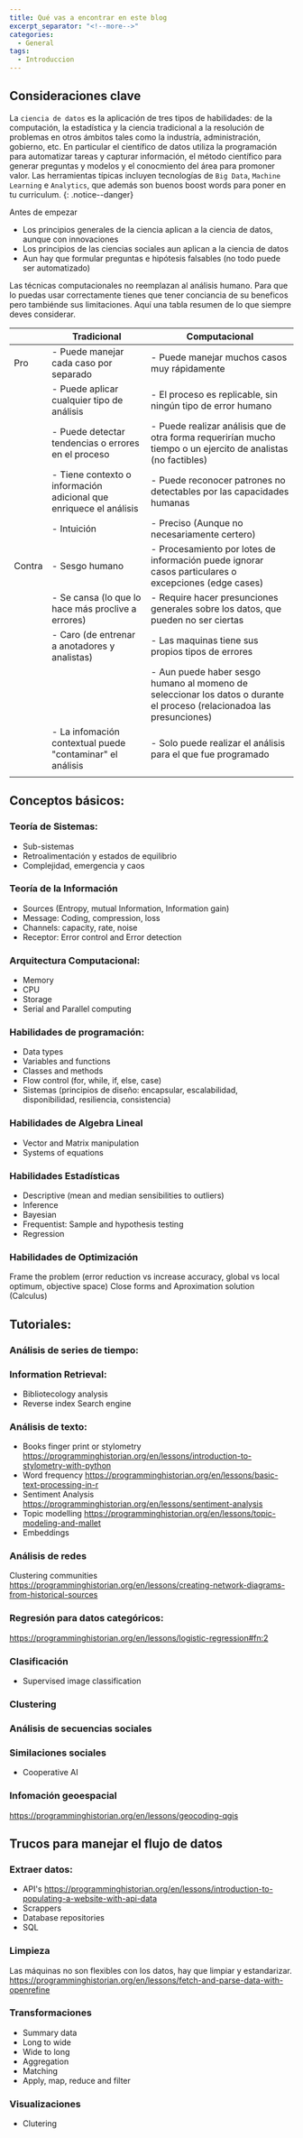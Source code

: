 ```yaml
---
title: Qué vas a encontrar en este blog
excerpt_separator: "<!--more-->"
categories:
  - General
tags:
  - Introduccion
---
```


## Consideraciones clave

La `ciencia de datos` es la aplicación de tres tipos de habilidades:
de la computación, la estadística y la ciencia tradicional a la resolución de problemas en otros ámbitos tales como la industría, administración, gobierno, etc. En particular el científico de datos utiliza la programación para automatizar tareas y capturar información, el método científico para generar preguntas y modelos y el conocmiento del área para promoner valor. Las herramientas típicas incluyen tecnologías de `Big Data`, `Machine Learning` e `Analytics`, que además son buenos boost words para poner en tu curriculum.
{: .notice--danger}

Antes de empezar  

- Los principios generales de la ciencia aplican a la ciencia de datos, aunque con innovaciones
- Los principios de las ciencias sociales aun aplican a la ciencia de datos
- Aun hay que formular preguntas e hipótesis falsables (no todo puede ser automatizado)


Las técnicas computacionales no reemplazan al análisis humano. Para que lo puedas usar correctamente tienes que tener conciancia de su beneficos pero tambiénde sus limitaciones. Aquí una tabla resumen de lo que siempre deves considerar.

|   |  Tradicional |   Computacional |
|-------|--------|---------|
| Pro | - Puede manejar cada caso por separado | - Puede manejar muchos casos  muy rápidamente |
|   | - Puede aplicar cualquier tipo de análisis   |   - El proceso es replicable, sin ningún tipo de error humano |
|   | - Puede detectar tendencias o errores en el proceso  |  - Puede realizar análisis que de otra forma requerirían mucho tiempo o un ejercito de analistas (no factibles) |
|   | - Tiene contexto o información adicional que enriquece el análisis  | - Puede reconocer patrones no detectables por las capacidades humanas |
|   | - Intuición|  - Preciso (Aunque no necesariamente certero) |
|  Contra |   - Sesgo humano | - Procesamiento por lotes de información puede ignorar casos particulares o excepciones (edge cases) | 
|   | - Se cansa (lo que lo hace más proclive a errores) |  - Require hacer presunciones generales sobre los datos, que pueden no ser ciertas |
|   | - Caro (de entrenar a anotadores y analistas) | - Las maquinas tiene sus propios tipos de errores  |
|   |   | - Aun puede haber sesgo humano al momeno de seleccionar los datos o durante el proceso (relacionadoa las presunciones) |
|   | - La infomación contextual puede "contaminar" el análisis|  - Solo puede realizar el análisis para el que fue programado |
|   |   |   | 

## Conceptos básicos:

### Teoría de Sistemas:
- Sub-sistemas
- Retroalimentación y estados de equilibrio
- Complejidad, emergencia y caos
 

### Teoría de la Información
- Sources (Entropy, mutual Information, Information gain)
- Message: Coding, compression, loss
- Channels: capacity, rate, noise
- Receptor: Error control and Error detection
 

### Arquitectura Computacional:
- Memory
- CPU
- Storage
- Serial and Parallel computing
 

### Habilidades de programación:
- Data types
- Variables and functions
- Classes and methods
- Flow control (for, while, if, else, case)
- Sistemas (principios de diseño: encapsular, escalabilidad, disponibilidad, resiliencia, consistencia)
 

### Habilidades de Algebra Lineal
- Vector and Matrix manipulation
- Systems of equations

### Habilidades Estadísticas
- Descriptive (mean and median sensibilities to outliers)
- Inference
- Bayesian
- Frequentist: Sample and hypothesis testing
- Regression
 
### Habilidades de Optimización
Frame the problem (error reduction vs increase accuracy, global vs local optimum, objective space)
Close forms and Aproximation solution (Calculus)

## Tutoriales:

### Análisis de series de tiempo:

### Information Retrieval:
- Bibliotecology analysis
- Reverse index Search engine

### Análisis de texto:
- Books finger print or stylometry
 https://programminghistorian.org/en/lessons/introduction-to-stylometry-with-python
- Word frequency
 https://programminghistorian.org/en/lessons/basic-text-processing-in-r
- Sentiment Analysis
 https://programminghistorian.org/en/lessons/sentiment-analysis
- Topic modelling
    https://programminghistorian.org/en/lessons/topic-modeling-and-mallet
- Embeddings

### Análisis de redes
Clustering communities
https://programminghistorian.org/en/lessons/creating-network-diagrams-from-historical-sources

### Regresión para datos categóricos:
https://programminghistorian.org/en/lessons/logistic-regression#fn:2

### Clasificación
- Supervised image classification

### Clustering

### Análisis de secuencias sociales

### Similaciones sociales
 - Cooperative AI

### Infomación geoespacial
https://programminghistorian.org/en/lessons/geocoding-qgis


## Trucos para manejar el flujo de datos
### Extraer datos:
 - API's https://programminghistorian.org/en/lessons/introduction-to-populating-a-website-with-api-data
 - Scrappers
 - Database repositories
 - SQL

### Limpieza
Las máquinas no son flexibles con los datos, hay que limpiar y estandarizar.
 https://programminghistorian.org/en/lessons/fetch-and-parse-data-with-openrefine

### Transformaciones
 - Summary data
 - Long to wide
 - Wide to long
 - Aggregation
 - Matching
 - Apply, map, reduce and filter

### Visualizaciones
 - Clutering


